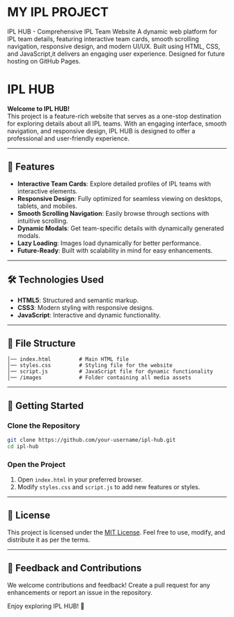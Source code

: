 # MY IPL PROJECT
  IPL HUB - Comprehensive IPL Team Website A dynamic web platform for IPL team details, featuring interactive team cards, smooth scrolling navigation, responsive design, and modern UI/UX. Built using HTML, CSS, and JavaScript,it delivers an engaging user experience. Designed for future hosting on GitHub Pages.
  
# IPL HUB  

**Welcome to IPL HUB!**  
This project is a feature-rich website that serves as a one-stop destination for exploring details about all IPL teams. With an engaging interface, smooth navigation, and responsive design, IPL HUB is designed to offer a professional and user-friendly experience.  

---

## 🌟 **Features**  
- **Interactive Team Cards**: Explore detailed profiles of IPL teams with interactive elements.  
- **Responsive Design**: Fully optimized for seamless viewing on desktops, tablets, and mobiles.  
- **Smooth Scrolling Navigation**: Easily browse through sections with intuitive scrolling.  
- **Dynamic Modals**: Get team-specific details with dynamically generated modals.  
- **Lazy Loading**: Images load dynamically for better performance.  
- **Future-Ready**: Built with scalability in mind for easy enhancements.  

---

## 🛠️ **Technologies Used**  
- **HTML5**: Structured and semantic markup.  
- **CSS3**: Modern styling with responsive designs.  
- **JavaScript**: Interactive and dynamic functionality.  

---

## 📂 **File Structure**  
```plaintext  
│── index.html         # Main HTML file  
│── styles.css         # Styling file for the website  
│── script.js          # JavaScript file for dynamic functionality  
│── /images            # Folder containing all media assets  
```  

---

## 🚀 **Getting Started**  

### **Clone the Repository**  
```bash  
git clone https://github.com/your-username/ipl-hub.git  
cd ipl-hub  
```  

### **Open the Project**  
1. Open `index.html` in your preferred browser.  
2. Modify `styles.css` and `script.js` to add new features or styles.  

---

## 📜 **License**  
This project is licensed under the [MIT License](LICENSE). Feel free to use, modify, and distribute it as per the terms.  

---

## 💬 **Feedback and Contributions**  
We welcome contributions and feedback! Create a pull request for any enhancements or report an issue in the repository.  

Enjoy exploring IPL HUB! 🌟  
